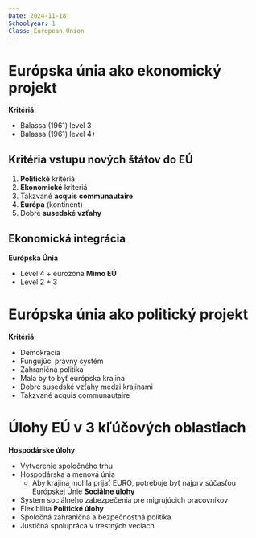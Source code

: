 ```yaml
---
Date: 2024-11-18
Schoolyear: 1
Class: European Union
---
```

# Európska únia ako ekonomický projekt
**Kritériá**:
- Balassa (1961) level 3
- Balassa (1961) level 4+
## Kritéria vstupu nových štátov do EÚ
1. **Politické** kritériá
2. **Ekonomické** kriteriá
3. Takzvané **acquis communautaire**
4. **Európa** (kontinent)
5. Dobré **susedské vzťahy**
## Ekonomická integrácia
**Európska Únia**
- Level 4 + eurozóna
**Mimo EÚ**
- Level 2 + 3
# Európska únia ako politický projekt
**Kritériá**:
- Demokracia
- Fungujúci právny systém
- Zahraničná politika
- Mala by to byť európska krajina
- Dobré susedské vzťahy medzi krajinami
- Takzvané acquis communautaire
# Úlohy EÚ v 3 kľúčových oblastiach
**Hospodárske úlohy**
- Vytvorenie spoločného trhu
- Hospodárska a menová únia
	- Aby krajina mohla prijať EURO, potrebuje byť najprv súčasťou Európskej Únie
**Sociálne úlohy**
- System sociálneho zabezpečenia pre migrujúcich pracovníkov
- Flexibilita
**Politické úlohy**
- Spoločná zahraničná a bezpečnostná politika
- Justičná spolupráca v trestných veciach